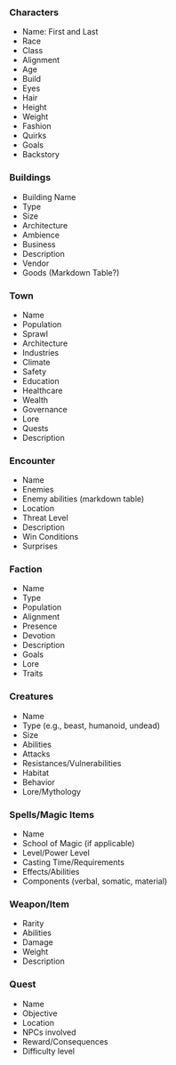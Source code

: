 ### Characters
- Name: First and Last 
- Race
- Class
- Alignment
- Age
- Build
- Eyes 
- Hair
- Height
- Weight
- Fashion
- Quirks
- Goals
- Backstory
### Buildings
- Building Name
- Type
- Size
- Architecture
- Ambience
- Business
- Description
- Vendor
- Goods (Markdown Table?)
### Town
- Name
- Population
- Sprawl
- Architecture
- Industries
- Climate
- Safety
- Education
- Healthcare
- Wealth
- Governance
- Lore
- Quests
- Description 
### Encounter
- Name
- Enemies
- Enemy abilities (markdown table)
- Location
- Threat Level
- Description
- Win Conditions
- Surprises
### Faction
- Name
- Type
- Population
- Alignment
- Presence
- Devotion
- Description
- Goals
- Lore
- Traits
### Creatures
- Name
- Type (e.g., beast, humanoid, undead)
- Size
- Abilities
- Attacks
- Resistances/Vulnerabilities
- Habitat
- Behavior
- Lore/Mythology
### Spells/Magic Items
- Name
- School of Magic (if applicable)
- Level/Power Level
- Casting Time/Requirements
- Effects/Abilities
- Components (verbal, somatic, material)
### Weapon/Item 
- Rarity
- Abilities
- Damage
- Weight
- Description
### Quest
- Name
- Objective
- Location
- NPCs involved
- Reward/Consequences
- Difficulty level
